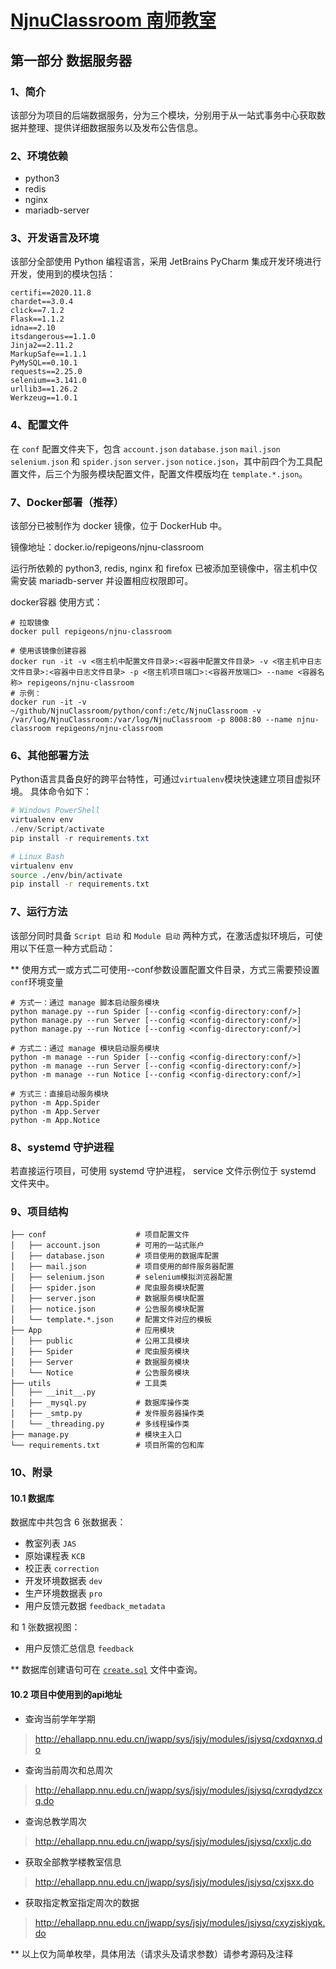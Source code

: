 # [NjnuClassroom 南师教室](../README.md)

## 第一部分 数据服务器

### 1、简介

该部分为项目的后端数据服务，分为三个模块，分别用于从一站式事务中心获取数据并整理、提供详细数据服务以及发布公告信息。

### 2、环境依赖

- python3
- redis
- nginx
- mariadb-server

### 3、开发语言及环境

该部分全部使用 Python 编程语言，采用 JetBrains PyCharm 集成开发环境进行开发，使用到的模块包括：

```text
certifi==2020.11.8
chardet==3.0.4
click==7.1.2
Flask==1.1.2
idna==2.10
itsdangerous==1.1.0
Jinja2==2.11.2
MarkupSafe==1.1.1
PyMySQL==0.10.1
requests==2.25.0
selenium==3.141.0
urllib3==1.26.2
Werkzeug==1.0.1
```

### 4、配置文件

在 `conf` 配置文件夹下，包含 `account.json` `database.json` `mail.json` `selenium.json` 和 `spider.json` `server.json` `notice.json`，其中前四个为工具配置文件，后三个为服务模块配置文件，配置文件模版均在 `template.*.json`。

### 7、Docker部署（推荐）

该部分已被制作为 docker 镜像，位于 DockerHub 中。

镜像地址：docker.io/repigeons/njnu-classroom

运行所依赖的 python3, redis, nginx 和 firefox 已被添加至镜像中，宿主机中仅需安装 mariadb-server 并设置相应权限即可。

docker容器 使用方式：

```shell
# 拉取镜像
docker pull repigeons/njnu-classroom

# 使用该镜像创建容器
docker run -it -v <宿主机中配置文件目录>:<容器中配置文件目录> -v <宿主机中日志文件目录>:<容器中日志文件目录> -p <宿主机项目端口>:<容器开放端口> --name <容器名称> repigeons/njnu-classroom
# 示例：
docker run -it -v ~/github/NjnuClassroom/python/conf:/etc/NjnuClassroom -v /var/log/NjnuClassroom:/var/log/NjnuClassroom -p 8008:80 --name njnu-classroom repigeons/njnu-classroom
```

### 6、其他部署方法

Python语言具备良好的跨平台特性，可通过`virtualenv`模块快速建立项目虚拟环境。
具体命令如下：

```powershell
# Windows PowerShell
virtualenv env
./env/Script/activate
pip install -r requirements.txt
```

```bash
# Linux Bash
virtualenv env
source ./env/bin/activate
pip install -r requirements.txt
```

### 7、运行方法

该部分同时具备 `Script 启动` 和 `Module 启动` 两种方式，在激活虚拟环境后，可使用以下任意一种方式启动：

** 使用方式一或方式二可使用--conf参数设置配置文件目录，方式三需要预设置`conf`环境变量

```shell
# 方式一：通过 manage 脚本启动服务模块
python manage.py --run Spider [--config <config-directory:conf/>]
python manage.py --run Server [--config <config-directory:conf/>]
python manage.py --run Notice [--config <config-directory:conf/>]
```

```shell
# 方式二：通过 manage 模块启动服务模块
python -m manage --run Spider [--config <config-directory:conf/>]
python -m manage --run Server [--config <config-directory:conf/>]
python -m manage --run Notice [--config <config-directory:conf/>]
```

```shell
# 方式三：直接启动服务模块
python -m App.Spider
python -m App.Server
python -m App.Notice
```

### 8、systemd 守护进程

若直接运行项目，可使用 systemd 守护进程，
service 文件示例位于 systemd 文件夹中。

### 9、项目结构

```text
├── conf                    # 项目配置文件
│   ├── account.json        # 可用的一站式账户
│   ├── database.json       # 项目使用的数据库配置
│   ├── mail.json           # 项目使用的邮件服务器配置
│   ├── selenium.json       # selenium模拟浏览器配置
│   ├── spider.json         # 爬虫服务模块配置
│   ├── server.json         # 数据服务模块配置
│   ├── notice.json         # 公告服务模块配置
│   └── template.*.json     # 配置文件对应的模板
├── App                     # 应用模块
│   ├── public              # 公用工具模块
│   ├── Spider              # 爬虫服务模块
│   ├── Server              # 数据服务模块
│   └── Notice              # 公告服务模块
├── utils                   # 工具类
│   ├── __init__.py
│   ├── _mysql.py           # 数据库操作类
│   ├── _smtp.py            # 发件服务器操作类
│   └── _threading.py       # 多线程操作类
├── manage.py               # 模块主入口
└── requirements.txt        # 项目所需的包和库
```

### 10、附录

#### 10.1 数据库

数据库中共包含 6 张数据表：

- 教室列表 `JAS`
- 原始课程表 `KCB`
- 校正表 `correction`
- 开发环境数据表 `dev`
- 生产环境数据表 `pro`
- 用户反馈元数据 `feedback_metadata`

和 1 张数据视图：

- 用户反馈汇总信息 `feedback`

** 数据库创建语句可在 [`create.sql`](../create.sql) 文件中查询。

#### 10.2 项目中使用到的api地址

- 查询当前学年学期

> <http://ehallapp.nnu.edu.cn/jwapp/sys/jsjy/modules/jsjysq/cxdqxnxq.do>

- 查询当前周次和总周次

> <http://ehallapp.nnu.edu.cn/jwapp/sys/jsjy/modules/jsjysq/cxrqdydzcxq.do>

- 查询总教学周次

> <http://ehallapp.nnu.edu.cn/jwapp/sys/jsjy/modules/jsjysq/cxxljc.do>

- 获取全部教学楼教室信息

> <http://ehallapp.nnu.edu.cn/jwapp/sys/jsjy/modules/jsjysq/cxjsxx.do>

- 获取指定教室指定周次的数据

> <http://ehallapp.nnu.edu.cn/jwapp/sys/jsjy/modules/jsjysq/cxyzjskjyqk.do>

** 以上仅为简单枚举，具体用法（请求头及请求参数）请参考源码及注释
